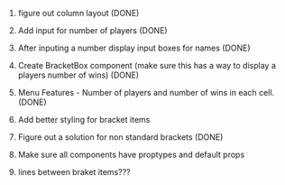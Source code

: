 1. figure out column layout (DONE)
2. Add input for number of players (DONE)
3. After inputing a number display input boxes for names (DONE)
4. Create BracketBox component (make sure this has a way to display a players number of wins) (DONE)
5. Menu Features - Number of players and number of wins in each cell. (DONE)

6. Add better styling for bracket items
7. Figure out a solution for non standard brackets (DONE)
8. Make sure all components have proptypes and default props
9. lines between braket items???
